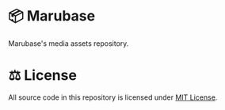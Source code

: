 # 📦 Marubase

Marubase's media assets repository.

# ⚖️ License

All source code in this repository is licensed under [MIT License](https://github.com/marubase/marubase/blob/main/LICENSE).

